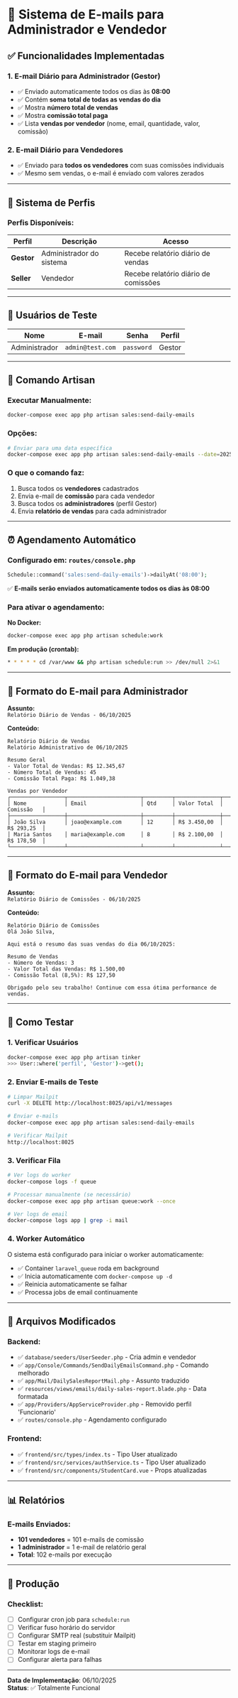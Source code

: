 # 📧 Sistema de E-mails para Administrador e Vendedor

## ✅ Funcionalidades Implementadas

### 1. **E-mail Diário para Administrador (Gestor)**
- ✅ Enviado automaticamente todos os dias às **08:00**
- ✅ Contém **soma total de todas as vendas do dia**
- ✅ Mostra **número total de vendas**
- ✅ Mostra **comissão total paga**
- ✅ Lista **vendas por vendedor** (nome, email, quantidade, valor, comissão)

### 2. **E-mail Diário para Vendedores**
- ✅ Enviado para **todos os vendedores** com suas comissões individuais
- ✅ Mesmo sem vendas, o e-mail é enviado com valores zerados

---

## 👥 Sistema de Perfis

### Perfis Disponíveis:

| Perfil | Descrição | Acesso |
|--------|-----------|--------|
| **Gestor** | Administrador do sistema | Recebe relatório diário de vendas |
| **Seller** | Vendedor | Recebe relatório diário de comissões |

---

## 🔐 Usuários de Teste

| Nome | E-mail | Senha | Perfil |
|------|--------|-------|--------|
| Administrador | `admin@test.com` | `password` | Gestor

---

## 🤖 Comando Artisan

### Executar Manualmente:
```bash
docker-compose exec app php artisan sales:send-daily-emails
```

### Opções:
```bash
# Enviar para uma data específica
docker-compose exec app php artisan sales:send-daily-emails --date=2025-10-05
```

### O que o comando faz:
1. Busca todos os **vendedores** cadastrados
2. Envia e-mail de **comissão** para cada vendedor
3. Busca todos os **administradores** (perfil Gestor)
4. Envia **relatório de vendas** para cada administrador

---

## ⏰ Agendamento Automático

### Configurado em: `routes/console.php`

```php
Schedule::command('sales:send-daily-emails')->dailyAt('08:00');
```

✅ **E-mails serão enviados automaticamente todos os dias às 08:00**

### Para ativar o agendamento:

**No Docker:**
```bash
docker-compose exec app php artisan schedule:work
```

**Em produção (crontab):**
```bash
* * * * * cd /var/www && php artisan schedule:run >> /dev/null 2>&1
```

---

## 📧 Formato do E-mail para Administrador

**Assunto:**  
`Relatório Diário de Vendas - 06/10/2025`

**Conteúdo:**
```
Relatório Diário de Vendas
Relatório Administrativo de 06/10/2025

Resumo Geral
- Valor Total de Vendas: R$ 12.345,67
- Número Total de Vendas: 45
- Comissão Total Paga: R$ 1.049,38

Vendas por Vendedor
┌─────────────────┬───────────────────────┬─────────┬──────────────┬────────────┐
│ Nome            │ Email                 │ Qtd     │ Valor Total  │ Comissão   │
├─────────────────┼───────────────────────┼─────────┼──────────────┼────────────┤
│ João Silva      │ joao@example.com      │ 12      │ R$ 3.450,00  │ R$ 293,25  │
│ Maria Santos    │ maria@example.com     │ 8       │ R$ 2.100,00  │ R$ 178,50  │
└─────────────────┴───────────────────────┴─────────┴──────────────┴────────────┘
```

---

## 📧 Formato do E-mail para Vendedor

**Assunto:**  
`Relatório Diário de Comissões - 06/10/2025`

**Conteúdo:**
```
Relatório Diário de Comissões
Olá João Silva,

Aqui está o resumo das suas vendas do dia 06/10/2025:

Resumo de Vendas
- Número de Vendas: 3
- Valor Total das Vendas: R$ 1.500,00
- Comissão Total (8,5%): R$ 127,50

Obrigado pelo seu trabalho! Continue com essa ótima performance de vendas.
```

---

## 🧪 Como Testar

### 1. Verificar Usuários
```bash
docker-compose exec app php artisan tinker
>>> User::where('perfil', 'Gestor')->get();
```

### 2. Enviar E-mails de Teste
```bash
# Limpar Mailpit
curl -X DELETE http://localhost:8025/api/v1/messages

# Enviar e-mails
docker-compose exec app php artisan sales:send-daily-emails

# Verificar Mailpit
http://localhost:8025
```

### 3. Verificar Fila
```bash
# Ver logs do worker
docker-compose logs -f queue

# Processar manualmente (se necessário)
docker-compose exec app php artisan queue:work --once

# Ver logs de email
docker-compose logs app | grep -i mail
```

### 4. Worker Automático
O sistema está configurado para iniciar o worker automaticamente:
- ✅ Container `laravel_queue` roda em background
- ✅ Inicia automaticamente com `docker-compose up -d`
- ✅ Reinicia automaticamente se falhar
- ✅ Processa jobs de email continuamente

---

## 🔧 Arquivos Modificados

### Backend:
- ✅ `database/seeders/UserSeeder.php` - Cria admin e vendedor
- ✅ `app/Console/Commands/SendDailyEmailsCommand.php` - Comando melhorado
- ✅ `app/Mail/DailySalesReportMail.php` - Assunto traduzido
- ✅ `resources/views/emails/daily-sales-report.blade.php` - Data formatada
- ✅ `app/Providers/AppServiceProvider.php` - Removido perfil 'Funcionario'
- ✅ `routes/console.php` - Agendamento configurado

### Frontend:
- ✅ `frontend/src/types/index.ts` - Tipo User atualizado
- ✅ `frontend/src/services/authService.ts` - Tipo User atualizado
- ✅ `frontend/src/components/StudentCard.vue` - Props atualizadas

---

## 📊 Relatórios

### E-mails Enviados:
- **101 vendedores** = 101 e-mails de comissão
- **1 administrador** = 1 e-mail de relatório geral
- **Total**: 102 e-mails por execução

---

## 🚀 Produção

### Checklist:
- [ ] Configurar cron job para `schedule:run`
- [ ] Verificar fuso horário do servidor
- [ ] Configurar SMTP real (substituir Mailpit)
- [ ] Testar em staging primeiro
- [ ] Monitorar logs de e-mail
- [ ] Configurar alerta para falhas

---

**Data de Implementação**: 06/10/2025  
**Status**: ✅ Totalmente Funcional

